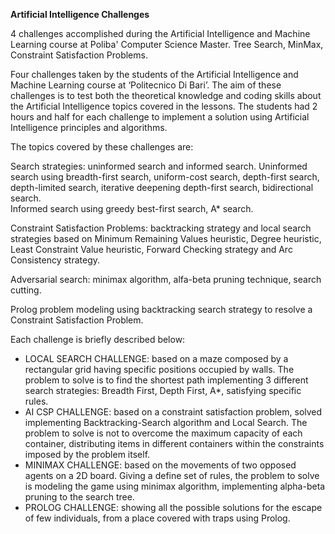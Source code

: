 **Artificial Intelligence Challenges** </br>

4 challenges accomplished during the Artificial Intelligence and Machine Learning course at Poliba' Computer Science Master. Tree Search, MinMax, Constraint Satisfaction Problems.

Four challenges taken by the students of the Artificial Intelligence and Machine Learning course at ‘Politecnico Di Bari’. The aim of these challenges is to test both the theoretical knowledge  and coding skills about the Artificial Intelligence topics covered in the lessons. The students had 2 hours and half for each challenge to implement a solution using Artificial Intelligence principles and algorithms.

The topics covered by these challenges are:

Search strategies: uninformed search and informed search.
Uninformed search using breadth-first search, uniform-cost search, depth-first search, depth-limited search, iterative deepening depth-first search, bidirectional search.  
Informed search using greedy best-first search, A* search.

Constraint Satisfaction Problems: backtracking strategy and local search strategies based on Minimum Remaining Values heuristic, Degree heuristic, Least Constraint Value heuristic, Forward Checking strategy and Arc Consistency strategy.

Adversarial search: minimax algorithm, alfa-beta pruning technique, search cutting.

Prolog problem modeling using backtracking search strategy to resolve a Constraint Satisfaction Problem.

Each challenge is briefly described below:

- LOCAL SEARCH CHALLENGE: based on a maze composed by a rectangular grid having specific positions occupied by walls. The problem to solve is to find the shortest path implementing 3 different search strategies: Breadth First, Depth First, A*, satisfying specific rules.
- AI CSP CHALLENGE: based on a constraint satisfaction problem, solved implementing Backtracking-Search algorithm and Local Search. The problem to solve is not to overcome the maximum capacity of each container, distributing items in different containers within the constraints imposed by the problem itself.
- MINIMAX CHALLENGE: based on the movements of two opposed agents on a 2D board. Giving a define set of rules, the problem to solve is modeling the game using minimax algorithm, implementing alpha-beta pruning to the search tree.
- PROLOG CHALLENGE: showing all the possible solutions for the escape of few individuals, from a place covered with traps using Prolog.
